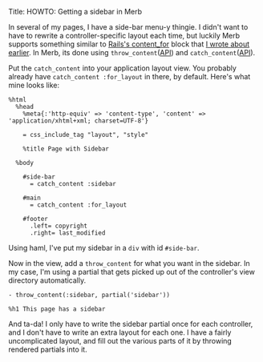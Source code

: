 Title: HOWTO: Getting a sidebar in Merb

In several of my pages, I have a side-bar menu-y thingie. I didn't want to have to rewrite a controller-specific layout each time, but luckily Merb supports something similar to [Rails's content_for][content_for] block that [I wrote about earlier][content_for blog post]. In Merb, its done using `throw_content`([API][throw_content]) and `catch_content`([API][catch_content]).

Put the `catch_content` into your application layout view. You probably already have `catch_content :for_layout` in there, by default. Here's what mine looks like:

    %html
      %head
        %meta{:'http-equiv' => 'content-type', 'content' => 'application/xhtml+xml; charset=UTF-8'}

        = css_include_tag "layout", "style"

        %title Page with Sidebar

      %body

        #side-bar
          = catch_content :sidebar

        #main
          = catch_content :for_layout

        #footer
          .left= copyright
          .right= last_modified

Using haml, I've put my sidebar in a `div` with id `#side-bar`.

Now in the view, add a `throw_content` for what you want in the sidebar. In my case, I'm using a partial that gets picked up out of the controller's view directory automatically.


    - throw_content(:sidebar, partial('sidebar'))

    %h1 This page has a sidebar


And ta-da! I only have to write the sidebar partial once for each controller, and I don't have to write an extra layout for each one. I have a fairly uncomplicated layout, and fill out the various parts of it by throwing rendered partials into it. 

[content_for]: http://api.rubyonrails.org/classes/ActionView/Helpers/CaptureHelper.html#M001751
[content_for blog post]: http://www.theamazingrando.com/blog/?p=7
[throw_content]: http://merb.rubyforge.org/classes/Merb/ViewContextMixin.html#M000146
[catch_content]: http://merb.rubyforge.org/classes/Merb/RenderMixin.html#M000129
